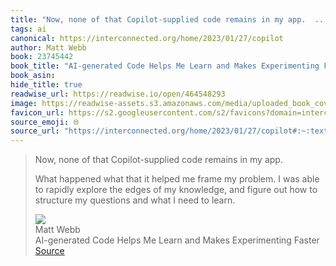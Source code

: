 ```yaml
---
title: "Now, none of that Copilot-supplied code remains in my app.  ..."
tags: ai
canonical: https://interconnected.org/home/2023/01/27/copilot
author: Matt Webb
book: 23745442
book_title: "AI-generated Code Helps Me Learn and Makes Experimenting Faster"
book_asin: 
hide_title: true
readwise_url: https://readwise.io/open/464548293
image: https://readwise-assets.s3.amazonaws.com/media/uploaded_book_covers/profile_265723/copilot.png
favicon_url: https://s2.googleusercontent.com/s2/favicons?domain=interconnected.org
source_emoji: 🌐
source_url: "https://interconnected.org/home/2023/01/27/copilot#:~:text=Now%2C%20none%20of,need%20to%20learn."
---
```


> Now, none of that Copilot-supplied code remains in my app.
> 
> What happened what that it helped me frame my problem. I was able to rapidly explore the edges of my knowledge, and figure out how to structure my questions and what I need to learn.
> <div class="quoteback-footer"><div class="quoteback-avatar"><img class="mini-favicon" src="https://s2.googleusercontent.com/s2/favicons?domain=interconnected.org"></div><div class="quoteback-metadata"><div class="metadata-inner"><span style="display:none">FROM:</span><div aria-label="Matt Webb" class="quoteback-author"> Matt Webb</div><div aria-label="AI-generated Code Helps Me Learn and Makes Experimenting Faster" class="quoteback-title"> AI-generated Code Helps Me Learn and Makes Experimenting Faster</div></div></div><div class="quoteback-backlink"><a target="_blank" aria-label="go to the full text of this quotation" rel="noopener" href="https://interconnected.org/home/2023/01/27/copilot#:~:text=Now%2C%20none%20of,need%20to%20learn." class="quoteback-arrow"> Source</a></div></div>